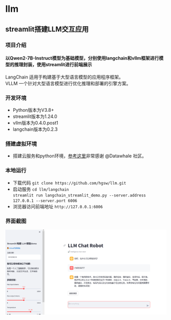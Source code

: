 # llm

## streamlit搭建LLM交互应用

### 项目介绍

#### 以Qwen2-7B-Instruct模型为基础模型，分别使用langchain和vllm框架进行模型的推理封装，使用streamlit进行前端展示

LangChain 适用于构建基于大型语言模型的应用程序框架。  \
VLLM 一个针对大型语言模型进行优化推理和部署的引擎方案。

### 开发环境

* Python版本为V3.8+
* streamlit版本为1.24.0
* vllm版本为0.4.0.post1
* langchain版本为0.2.3

### 搭建虚拟环境

* 搭建云服务和python环境，[参考这里](https://github.com/datawhalechina/self-llm/blob/master/models/Qwen2/02-Qwen2-7B-Instruct%20Langchain%20%E6%8E%A5%E5%85%A5.md)非常感谢 @Datawhale 社区。

### 本地运行

* 下载代码
    `git clone https://github.com/hgsw/llm.git`
* 启动服务
    `cd llm/langchain`  \
    `streamlit run langchain_streamlit_demo.py --server.address 127.0.0.1 --server.port 6006`
* 浏览器访问前端地址
    `http://127.0.0.1:6006`

### 界面截图

![效果图](./img/langchain.png)
